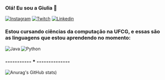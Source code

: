 ### Olá! Eu sou a Giulia 👋

[![Instagram](https://www.flaticon.com/free-icon/instagram_174855?term=instagram&page=1&position=2&page=1&position=2&related_id=174855&origin=style)](https://instagram.com/gigimest)
[![Twitch](https://img.shields.io/badge/Twitch-9146FF?style=for-the-badge&logo=twitch&logoColor=white)](https://twitch.com/leticcinha)
[![Linkedin](https://img.shields.io/badge/LinkedIn-0077B5?style=for-the-badge&logo=linkedin&logoColor=white)](https://www.linkedin.com/in/giulia-leticia-de-mesquita-aragao-146621254)

### Estou cursando ciências da computação na UFCG, e essas são as linguagens que estou aprendendo no momento: 
![Java]()
![Python](https://img.shields.io/badge/Python-3776AB?style=for-the-badge&logo=python&logoColor=white)

### ----------- * --------------
![Anurag's GitHub stats](https://github-readme-stats.vercel.app/api?username=devsgiulia&show_icons=true&theme=radical))
